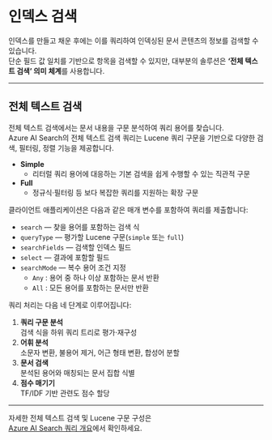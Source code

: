 # 인덱스 검색


인덱스를 만들고 채운 후에는 이를 쿼리하여 인덱싱된 문서 콘텐츠의 정보를 검색할 수 있습니다.  
단순 필드 값 일치를 기반으로 항목을 검색할 수 있지만, 대부분의 솔루션은 **‘전체 텍스트 검색’ 의미 체계**를 사용합니다.

---

## 전체 텍스트 검색

전체 텍스트 검색에서는 문서 내용을 구문 분석하여 쿼리 용어를 찾습니다.  
Azure AI Search의 전체 텍스트 검색 쿼리는 Lucene 쿼리 구문을 기반으로 다양한 검색, 필터링, 정렬 기능을 제공합니다.

- **Simple**  
  - 리터럴 쿼리 용어에 대응하는 기본 검색을 쉽게 수행할 수 있는 직관적 구문
- **Full**  
  - 정규식·필터링 등 보다 복잡한 쿼리를 지원하는 확장 구문

클라이언트 애플리케이션은 다음과 같은 매개 변수를 포함하여 쿼리를 제출합니다:

- `search` — 찾을 용어를 포함하는 검색 식  
- `queryType` — 평가할 Lucene 구문(`simple` 또는 `full`)  
- `searchFields` — 검색할 인덱스 필드  
- `select` — 결과에 포함할 필드  
- `searchMode` — 복수 용어 조건 지정  
  - `Any` : 용어 중 하나 이상 포함하는 문서 반환  
  - `All` : 모든 용어를 포함하는 문서만 반환  

쿼리 처리는 다음 네 단계로 이루어집니다:

1. **쿼리 구문 분석**  
   검색 식을 하위 쿼리 트리로 평가·재구성  
2. **어휘 분석**  
   소문자 변환, 불용어 제거, 어근 형태 변환, 합성어 분할  
3. **문서 검색**  
   분석된 용어와 매칭되는 문서 집합 식별  
4. **점수 매기기**  
   TF/IDF 기반 관련도 점수 할당  

---

자세한 전체 텍스트 검색 및 Lucene 구문 구성은  
[Azure AI Search 쿼리 개요](https://learn.microsoft.com/azure/search/search-query-overview)에서 확인하세요.
